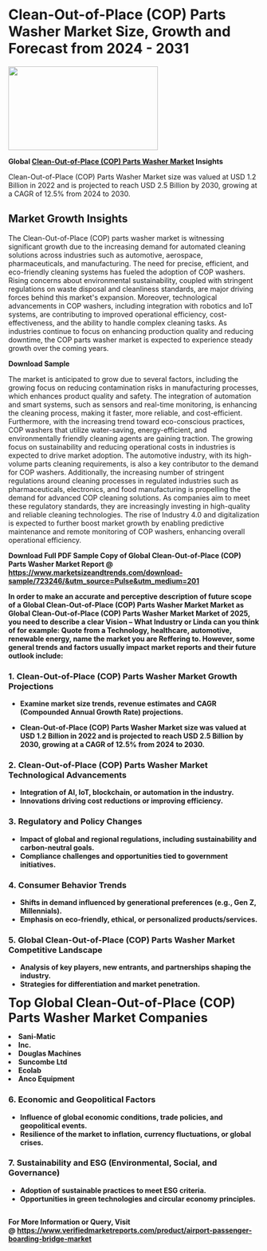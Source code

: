 <H1>Clean-Out-of-Place (COP) Parts Washer Market Size, Growth and Forecast from 2024 - 2031</H1><img class="aligncenter size-medium wp-image-584254" src="https://thirdeyenews.in/wp-content/uploads/2024/09/Global-Market-Research-300x168.jpeg" alt="" width="300" height="168" /><p><strong>Global&nbsp;<a href="https://www.marketsizeandtrends.com/download-sample/723246/&amp;utm_source=Pulse&amp;utm_medium=201">Clean-Out-of-Place (COP) Parts Washer Market</a> Insights</strong></p><p>Clean-Out-of-Place (COP) Parts Washer Market size was valued at USD 1.2 Billion in 2022 and is projected to reach USD 2.5 Billion by 2030, growing at a CAGR of 12.5% from 2024 to 2030.</p><p><h2>Market Growth Insights</h2> <p>The Clean-Out-of-Place (COP) parts washer market is witnessing significant growth due to the increasing demand for automated cleaning solutions across industries such as automotive, aerospace, pharmaceuticals, and manufacturing. The need for precise, efficient, and eco-friendly cleaning systems has fueled the adoption of COP washers. Rising concerns about environmental sustainability, coupled with stringent regulations on waste disposal and cleanliness standards, are major driving forces behind this market's expansion. Moreover, technological advancements in COP washers, including integration with robotics and IoT systems, are contributing to improved operational efficiency, cost-effectiveness, and the ability to handle complex cleaning tasks. As industries continue to focus on enhancing production quality and reducing downtime, the COP parts washer market is expected to experience steady growth over the coming years.</p> <p><strong>Download Sample</strong></p> <p>The market is anticipated to grow due to several factors, including the growing focus on reducing contamination risks in manufacturing processes, which enhances product quality and safety. The integration of automation and smart systems, such as sensors and real-time monitoring, is enhancing the cleaning process, making it faster, more reliable, and cost-efficient. Furthermore, with the increasing trend toward eco-conscious practices, COP washers that utilize water-saving, energy-efficient, and environmentally friendly cleaning agents are gaining traction. The growing focus on sustainability and reducing operational costs in industries is expected to drive market adoption. The automotive industry, with its high-volume parts cleaning requirements, is also a key contributor to the demand for COP washers. Additionally, the increasing number of stringent regulations around cleaning processes in regulated industries such as pharmaceuticals, electronics, and food manufacturing is propelling the demand for advanced COP cleaning solutions. As companies aim to meet these regulatory standards, they are increasingly investing in high-quality and reliable cleaning technologies. The rise of Industry 4.0 and digitalization is expected to further boost market growth by enabling predictive maintenance and remote monitoring of COP washers, enhancing overall operational efficiency. <p><strong></p><p><span class=""><strong>Download Full PDF Sample Copy of Global Clean-Out-of-Place (COP) Parts Washer Market Report</strong> @ <a href="https://www.marketsizeandtrends.com/download-sample/723246/&amp;utm_source=Pulse&amp;utm_medium=201" target="_blank">https://www.marketsizeandtrends.com/download-sample/723246/&amp;utm_source=Pulse&amp;utm_medium=201</a></span></p><p>In order to make an accurate and perceptive description of future scope of a Global&nbsp;Clean-Out-of-Place (COP) Parts Washer Market Market as Global&nbsp;Clean-Out-of-Place (COP) Parts Washer Market Market of 2025, you need to describe a clear Vision &ndash; What Industry or Linda can you think of for example: Quote from a Technology, healthcare, automotive, renewable energy, name the market you are Reffering to. However, some general trends and factors usually impact market reports and their future outlook include:</p><h3>1.&nbsp;<strong>Clean-Out-of-Place (COP) Parts Washer Market Growth Projections</strong></h3><ul><li>Examine market size trends, revenue estimates and CAGR (Compounded Annual Growth Rate) projections.</li><li><p>Clean-Out-of-Place (COP) Parts Washer Market size was valued at USD 1.2 Billion in 2022 and is projected to reach USD 2.5 Billion by 2030, growing at a CAGR of 12.5% from 2024 to 2030.</p></li></ul><h3>2.&nbsp;<strong>Clean-Out-of-Place (COP) Parts Washer Market Technological Advancements</strong></h3><ul><li>Integration of AI, IoT, blockchain, or automation in the industry.</li><li>Innovations driving cost reductions or improving efficiency.</li></ul><h3>3.&nbsp;<strong>Regulatory and Policy Changes</strong></h3><ul><li>Impact of global and regional regulations, including sustainability and carbon-neutral goals.</li><li>Compliance challenges and opportunities tied to government initiatives.</li></ul><h3>4.&nbsp;<strong>Consumer Behavior Trends</strong></h3><ul><li>Shifts in demand influenced by generational preferences (e.g., Gen Z, Millennials).</li><li>Emphasis on eco-friendly, ethical, or personalized products/services.</li></ul><h3>5.&nbsp;<strong>Global Clean-Out-of-Place (COP) Parts Washer Market Competitive Landscape</strong></h3><ul><li>Analysis of key players, new entrants, and partnerships shaping the industry.</li><li>Strategies for differentiation and market penetration.</li></ul><p data-pm-slice="1 1 []"><span style="color: inherit; font-family: inherit; font-size: 25px;">Top Global Clean-Out-of-Place (COP) Parts Washer Market Companies</span></p><div class="" data-test-id=""><p><li>Sani-Matic</li><li> Inc.</li><li> Douglas Machines</li><li> Suncombe Ltd</li><li> Ecolab</li><li> Anco Equipment</li></p></div><h3>6.&nbsp;<strong>Economic and Geopolitical Factors</strong></h3><ul><li>Influence of global economic conditions, trade policies, and geopolitical events.</li><li>Resilience of the market to inflation, currency fluctuations, or global crises.</li></ul><h3>7.&nbsp;<strong>Sustainability and ESG (Environmental, Social, and Governance)</strong></h3><ul><li>Adoption of sustainable practices to meet ESG criteria.</li><li>Opportunities in green technologies and circular economy principles.</li></ul><h2><strong style="font-size: 14px;">For More Information or Query, Visit @&nbsp;</strong><a style="background-color: #ffffff; font-size: 14px;" href="https://www.marketsizeandtrends.com/report/clean-out-of-place-cop-parts-washer-market/" target="_blank">https://www.verifiedmarketreports.com/product/airport-passenger-boarding-bridge-market</a></h2>
